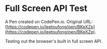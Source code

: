 # Full Screen API Test

A Pen created on CodePen.io. Original URL: [https://codepen.io/leetoufong/pen/BKeXZp](https://codepen.io/leetoufong/pen/BKeXZp).

Testing out the browser's built in full screen API.
